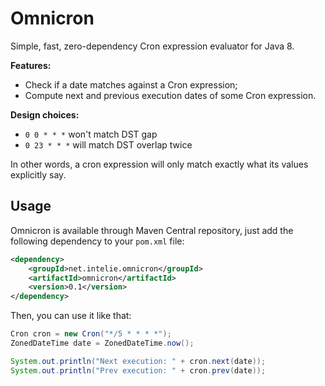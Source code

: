 # Omnicron
Simple, fast, zero-dependency Cron expression evaluator for Java 8.

**Features:**
* Check if a date matches against a Cron expression;
* Compute next and previous execution dates of some Cron expression.

**Design choices:**
* `0 0 * * *` won't match DST gap
* `0 23 * * *` will match DST overlap twice

In other words, a cron expression will only match exactly what its
values explicitly say.

## Usage

Omnicron is available through Maven Central repository, just add the following
dependency to your `pom.xml` file:

```xml
<dependency>
    <groupId>net.intelie.omnicron</groupId>
    <artifactId>omnicron</artifactId>
    <version>0.1</version>
</dependency>
```

Then, you can use it like that:

```java
Cron cron = new Cron("*/5 * * * *");
ZonedDateTime date = ZonedDateTime.now();

System.out.println("Next execution: " + cron.next(date));
System.out.println("Prev execution: " + cron.prev(date));
```
